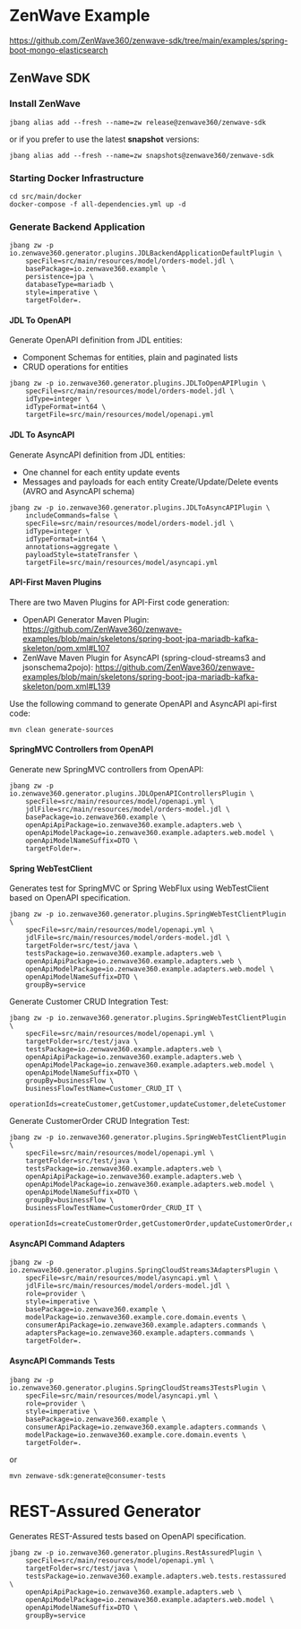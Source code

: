 # ZenWave Example

https://github.com/ZenWave360/zenwave-sdk/tree/main/examples/spring-boot-mongo-elasticsearch

## ZenWave SDK

### Install ZenWave

```shell
jbang alias add --fresh --name=zw release@zenwave360/zenwave-sdk
```

or if you prefer to use the latest **snapshot** versions:

```shell
jbang alias add --fresh --name=zw snapshots@zenwave360/zenwave-sdk
```

### Starting Docker Infrastructure

```shell
cd src/main/docker
docker-compose -f all-dependencies.yml up -d
```

### Generate Backend Application

```shell
jbang zw -p io.zenwave360.generator.plugins.JDLBackendApplicationDefaultPlugin \
    specFile=src/main/resources/model/orders-model.jdl \
    basePackage=io.zenwave360.example \
    persistence=jpa \
    databaseType=mariadb \
    style=imperative \
    targetFolder=.
```

#### JDL To OpenAPI

Generate OpenAPI definition from JDL entities:

- Component Schemas for entities, plain and paginated lists
- CRUD operations for entities

```shell
jbang zw -p io.zenwave360.generator.plugins.JDLToOpenAPIPlugin \
    specFile=src/main/resources/model/orders-model.jdl \
    idType=integer \
    idTypeFormat=int64 \
    targetFile=src/main/resources/model/openapi.yml
```

#### JDL To AsyncAPI

Generate AsyncAPI definition from JDL entities:

- One channel for each entity update events
- Messages and payloads for each entity Create/Update/Delete events (AVRO and AsyncAPI schema)

```shell
jbang zw -p io.zenwave360.generator.plugins.JDLToAsyncAPIPlugin \
    includeCommands=false \
    specFile=src/main/resources/model/orders-model.jdl \
    idType=integer \
    idTypeFormat=int64 \
    annotations=aggregate \
    payloadStyle=stateTransfer \
    targetFile=src/main/resources/model/asyncapi.yml
```

#### API-First Maven Plugins

There are two Maven Plugins for API-First code generation:

- OpenAPI Generator Maven Plugin: https://github.com/ZenWave360/zenwave-examples/blob/main/skeletons/spring-boot-jpa-mariadb-kafka-skeleton/pom.xml#L107
- ZenWave Maven Plugin for AsyncAPI (spring-cloud-streams3 and jsonschema2pojo): https://github.com/ZenWave360/zenwave-examples/blob/main/skeletons/spring-boot-jpa-mariadb-kafka-skeleton/pom.xml#L139

Use the following command to generate OpenAPI and AsyncAPI api-first code:

```shell
mvn clean generate-sources
```

#### SpringMVC Controllers from OpenAPI

Generate new SpringMVC controllers from OpenAPI:

```shell
jbang zw -p io.zenwave360.generator.plugins.JDLOpenAPIControllersPlugin \
    specFile=src/main/resources/model/openapi.yml \
    jdlFile=src/main/resources/model/orders-model.jdl \
    basePackage=io.zenwave360.example \
    openApiApiPackage=io.zenwave360.example.adapters.web \
    openApiModelPackage=io.zenwave360.example.adapters.web.model \
    openApiModelNameSuffix=DTO \
    targetFolder=.
```

#### Spring WebTestClient

Generates test for SpringMVC or Spring WebFlux using WebTestClient based on OpenAPI specification.

```shell
jbang zw -p io.zenwave360.generator.plugins.SpringWebTestClientPlugin \
    specFile=src/main/resources/model/openapi.yml \
    jdlFile=src/main/resources/model/orders-model.jdl \
    targetFolder=src/test/java \
    testsPackage=io.zenwave360.example.adapters.web \
    openApiApiPackage=io.zenwave360.example.adapters.web \
    openApiModelPackage=io.zenwave360.example.adapters.web.model \
    openApiModelNameSuffix=DTO \
    groupBy=service
```

Generate Customer CRUD Integration Test:

```shell
jbang zw -p io.zenwave360.generator.plugins.SpringWebTestClientPlugin \
    specFile=src/main/resources/model/openapi.yml \
    targetFolder=src/test/java \
    testsPackage=io.zenwave360.example.adapters.web \
    openApiApiPackage=io.zenwave360.example.adapters.web \
    openApiModelPackage=io.zenwave360.example.adapters.web.model \
    openApiModelNameSuffix=DTO \
    groupBy=businessFlow \
    businessFlowTestName=Customer_CRUD_IT \
    operationIds=createCustomer,getCustomer,updateCustomer,deleteCustomer
```

Generate CustomerOrder CRUD Integration Test:

```shell
jbang zw -p io.zenwave360.generator.plugins.SpringWebTestClientPlugin \
    specFile=src/main/resources/model/openapi.yml \
    targetFolder=src/test/java \
    testsPackage=io.zenwave360.example.adapters.web \
    openApiApiPackage=io.zenwave360.example.adapters.web \
    openApiModelPackage=io.zenwave360.example.adapters.web.model \
    openApiModelNameSuffix=DTO \
    groupBy=businessFlow \
    businessFlowTestName=CustomerOrder_CRUD_IT \
    operationIds=createCustomerOrder,getCustomerOrder,updateCustomerOrder,deleteCustomerOrder
```

#### AsyncAPI Command Adapters


```shell
jbang zw -p io.zenwave360.generator.plugins.SpringCloudStreams3AdaptersPlugin \
    specFile=src/main/resources/model/asyncapi.yml \
    jdlFile=src/main/resources/model/orders-model.jdl \
    role=provider \
    style=imperative \
    basePackage=io.zenwave360.example \
    modelPackage=io.zenwave360.example.core.domain.events \
    consumerApiPackage=io.zenwave360.example.adapters.commands \
    adaptersPackage=io.zenwave360.example.adapters.commands \
    targetFolder=.
```

#### AsyncAPI Commands Tests


```shell
jbang zw -p io.zenwave360.generator.plugins.SpringCloudStreams3TestsPlugin \
    specFile=src/main/resources/model/asyncapi.yml \
    role=provider \
    style=imperative \
    basePackage=io.zenwave360.example \
    consumerApiPackage=io.zenwave360.example.adapters.commands \
    modelPackage=io.zenwave360.example.core.domain.events \
    targetFolder=.
```
or

```shell
mvn zenwave-sdk:generate@consumer-tests
```

# REST-Assured Generator

Generates REST-Assured tests based on OpenAPI specification.

```shell
jbang zw -p io.zenwave360.generator.plugins.RestAssuredPlugin \
    specFile=src/main/resources/model/openapi.yml \
    targetFolder=src/test/java \
    testsPackage=io.zenwave360.example.adapters.web.tests.restassured \
    openApiApiPackage=io.zenwave360.example.adapters.web \
    openApiModelPackage=io.zenwave360.example.adapters.web.model \
    openApiModelNameSuffix=DTO \
    groupBy=service
```
